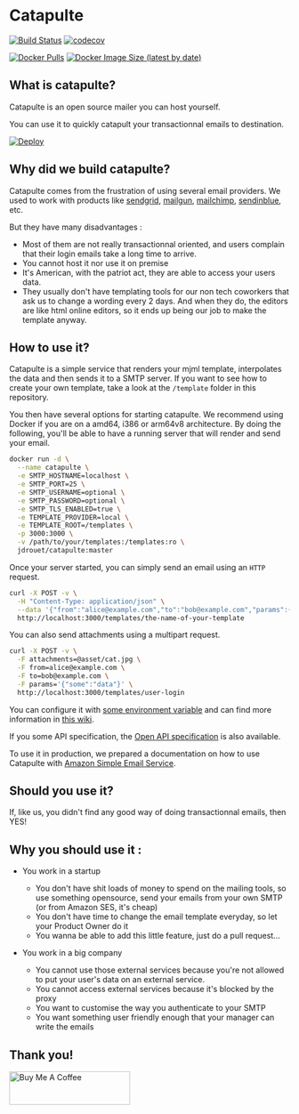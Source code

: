 # Catapulte

[![Build Status](https://travis-ci.com/jdrouet/catapulte.svg?branch=main)](https://travis-ci.com/jdrouet/catapulte)
[![codecov](https://codecov.io/gh/jdrouet/catapulte/branch/main/graph/badge.svg)](https://codecov.io/gh/jdrouet/catapulte)

[![Docker Pulls](https://img.shields.io/docker/pulls/jdrouet/catapulte)](https://hub.docker.com/r/jdrouet/catapulte)
[![Docker Image Size (latest by date)](https://img.shields.io/docker/image-size/jdrouet/catapulte?sort=date)](https://hub.docker.com/r/jdrouet/catapulte)

## What is catapulte?

Catapulte is an open source mailer you can host yourself.

You can use it to quickly catapult your transactionnal emails to destination.

[![Deploy](https://www.herokucdn.com/deploy/button.svg)](https://heroku.com/deploy?template=https://github.com/jdrouet/catapulte)

## Why did we build catapulte?

Catapulte comes from the frustration of using several email providers.
We used to work with products like [sendgrid](https://sendgrid.com/),
[mailgun](https://www.mailgun.com/), [mailchimp](https://mailchimp.com/), [sendinblue](https://www.sendinblue.com/), etc.

But they have many disadvantages :

- Most of them are not really transactionnal oriented, and users complain that their login emails take a long time to arrive.
- You cannot host it nor use it on premise
- It's American, with the patriot act, they are able to access your users data.
- They usually don't have templating tools for our non tech coworkers that ask us to change a wording every 2 days.
  And when they do, the editors are like html online editors, so it ends up being our job to make the template anyway.

## How to use it?

Catapulte is a simple service that renders your mjml template, interpolates the data and then sends it to a SMTP server.
If you want to see how to create your own template, take a look at the `/template` folder in this repository.

You then have several options for starting catapulte. We recommend using Docker if you are on a amd64, i386 or arm64v8 architecture.
By doing the following, you'll be able to have a running server that will render and send your email.

```bash
docker run -d \
  --name catapulte \
  -e SMTP_HOSTNAME=localhost \
  -e SMTP_PORT=25 \
  -e SMTP_USERNAME=optional \
  -e SMTP_PASSWORD=optional \
  -e SMTP_TLS_ENABLED=true \
  -e TEMPLATE_PROVIDER=local \
  -e TEMPLATE_ROOT=/templates \
  -p 3000:3000 \
  -v /path/to/your/templates:/templates:ro \
  jdrouet/catapulte:master
```

Once your server started, you can simply send an email using an `HTTP` request.

```bash
curl -X POST -v \
  -H "Content-Type: application/json" \
  --data '{"from":"alice@example.com","to":"bob@example.com","params":{"some":"data"}}' \
  http://localhost:3000/templates/the-name-of-your-template
```

You can also send attachments using a multipart request.

```bash
curl -X POST -v \
  -F attachments=@asset/cat.jpg \
  -F from=alice@example.com \
  -F to=bob@example.com \
  -F params='{"some":"data"}' \
  http://localhost:3000/templates/user-login
```

You can configure it with [some environment variable](./wiki/environment-variables.md) and can find more information in [this wiki](./wiki/template-provider.md).

If you some API specification, the [Open API specification](./openapi.yml) is also available.

To use it in production, we prepared a documentation on how to use Catapulte with [Amazon Simple Email Service](./wiki/with-aws-ses.md).

## Should you use it?

If, like us, you didn't find any good way of doing transactionnal emails, then YES!

## Why you should use it :

- You work in a startup

  - You don't have shit loads of money to spend on the mailing tools, so use something opensource, send your emails from your own SMTP (or from Amazon SES, it's cheap)
  - You don't have time to change the email template everyday, so let your Product Owner do it
  - You wanna be able to add this little feature, just do a pull request...

- You work in a big company

  - You cannot use those external services because you're not allowed to put your user's data on an external service.
  - You cannot access external services because it's blocked by the proxy
  - You want to customise the way you authenticate to your SMTP
  - You want something user friendly enough that your manager can write the emails

## Thank you!

<a href="https://www.buymeacoffee.com/jdrouet" target="_blank"><img src="https://cdn.buymeacoffee.com/buttons/v2/default-blue.png" alt="Buy Me A Coffee" style="height: 60px !important;width: 217px !important;" ></a>
